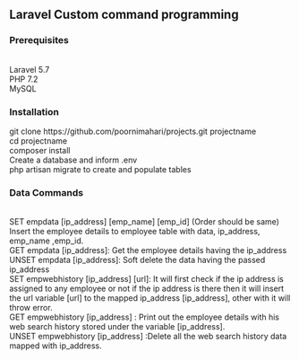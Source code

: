 <h2>Laravel Custom command programming</h2>
<h3>Prerequisites</h3>

<br>Laravel 5.7
<br>PHP 7.2
<br>MySQL
<h3>Installation</h3>
git clone https://github.com/poornimahari/projects.git projectname
<br>cd projectname
<br>composer install
<br>Create a database and inform .env
<br>php artisan migrate to create and populate tables
<h3>Data Commands</h3>
<br>SET empdata  [ip_address] [emp_name] [emp_id] (Order should be same)
<br>Insert the employee details to employee table  with data, ip_address, emp_name ,emp_id.
<br>GET empdata [ip_address]: Get the employee details having the ip_address
<br>UNSET empdata [ip_address]: Soft delete the data  having the passed ip_address
<br>SET empwebhistory [ip_address] [url]: It will first check if the ip address is assigned to any             employee or not if the ip address is there then it will insert the url  variable [url] to the mapped  ip_address [ip_address], other with it will throw error.
<br>GET empwebhistory [ip_address] : Print out the employee details with his web search history  stored under the variable [ip_address]. 
<br>UNSET empwebhistory [ip_address] :Delete all the web search history data mapped with ip_address.





